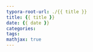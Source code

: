 ```yaml
---
typora-root-url: ./{{ title }}
title: {{ title }}
date: {{ date }}
categories:
tags:
mathjax: true
---
```

